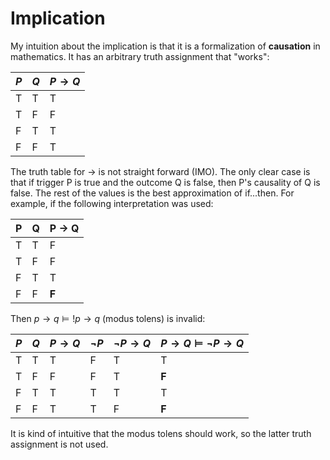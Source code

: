 # Implication

My intuition about the implication is that it is a formalization of **causation** in mathematics. It has an arbitrary truth assignment that "works":

| $P$ | $Q$ | $P \rightarrow Q$ |
|---|---|-------|
| T | T |   T   |
| T | F |   F   |
| F | T |   T   |
| F | F |   T   |

The truth table for $\rightarrow$ is not straight forward (IMO). The only clear case is that if trigger P is true and the outcome Q is false, then P's causality of Q is false. The rest of the values is the best approximation of if...then. For example, if the following interpretation was used:


| P | Q | P -> Q |
|---|---|-------|
| T | T |   F   |
| T | F |   F   |
| F | T |   T   |
| F | F |   **F**   |

Then $p\rightarrow q \vDash !p \rightarrow q$ (modus tolens) is invalid:

| $P$ | $Q$ | $P \rightarrow Q$ | $\neg P$ | $\neg P \rightarrow Q$ | $P \rightarrow Q \vDash \neg P \rightarrow Q$ |
|-----|-----|-------------------|---------|-----------------------|---------------------------------------------|
|  T  |  T  |         T         |    F    |           T           |                      T                      |
|  T  |  F  |         F         |    F    |           T           |                      **F**                      |
|  F  |  T  |         T         |    T    |           T           |                      T                      |
|  F  |  F  |         T         |    T    |           F           |                      **F**                      |

It is kind of intuitive that the modus tolens should work, so the latter truth assignment is not used.
